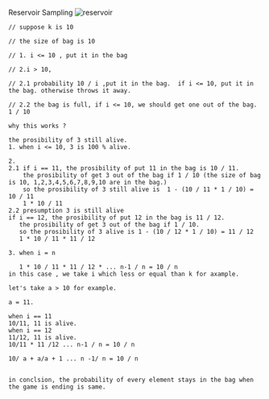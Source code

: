 Reservoir Sampling
![reservoir](https://user-images.githubusercontent.com/24481784/163451185-ce032bda-a284-49d3-b673-d05e86a2907b.jpg)

    // suppose k is 10

    // the size of bag is 10

    // 1. i <= 10 , put it in the bag

    // 2.i > 10,

    // 2.1 probability 10 / i ,put it in the bag.  if i <= 10, put it in the bag. otherwise throws it away.

    // 2.2 the bag is full, if i <= 10, we should get one out of the bag.  1 / 10
    
    why this works ?
    
    the prosibility of 3 still alive.
    1. when i <= 10, 3 is 100 % alive.
    
    2. 
    2.1 if i == 11, the prosibility of put 11 in the bag is 10 / 11. 
        the prosibility of get 3 out of the bag if 1 / 10 (the size of bag is 10, 1,2,3,4,5,6,7,8,9,10 are in the bag.)
        so the prosibility of 3 still alive is  1 - (10 / 11 * 1 / 10) = 10 / 11
        1 * 10 / 11
    2.2 presumption 3 is still alive
    if i == 12, the prosibility of put 12 in the bag is 11 / 12. 
       the prosibility of get 3 out of the bag if 1 / 10.
       so the prosibility of 3 alive is 1 - (10 / 12 * 1 / 10) = 11 / 12
       1 * 10 / 11 * 11 / 12 
       
    3. when i = n
       
       1 * 10 / 11 * 11 / 12 * ... n-1 / n = 10 / n
    in this case , we take i which less or equal than k for axample.
    
    let's take a > 10 for example.
    
    a = 11.
    
    when i == 11
    10/11, 11 is alive.
    when i == 12
    11/12, 11 is alive.
    10/11 * 11 /12 ... n-1 / n = 10 / n
    
    10/ a + a/a + 1 ... n -1/ n = 10 / n
    
    
    in conclsion, the probability of every element stays in the bag when the game is ending is same.  
       

